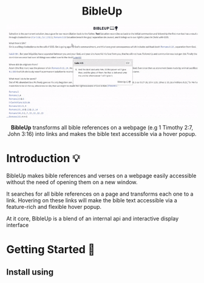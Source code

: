 <h1 align="center">BibleUp</h1>
<img src="./docs/asset/illustration.gif" />
<p align="center">
<b>BibleUp</b> transforms all bible references on a webpage (e.g 1 Timothy 2:7, John 3:16) into links and makes the bible text accessible via a hover popup.<br>
</p>

	
# Introduction 💡
BibleUp makes bible references and verses on a webpage easily accessible without the need of opening them on a new window.

It searches for all bible references on a page and transforms each one to a link. Hovering on these links will make the bible text accessible via a feature-rich and flexible hover popup.

At it core, BibleUp is a blend of an internal api and interactive display interface

# Getting Started 🚀
## Install using <script> tag 
To integrate BibleUp to your webpage using the script tag simply put the following code at the bottom of body
```javascript
<script src="cdn.jsdelivr.net/bibleup"></script>
```
## Install using ES6 import
You can also include BibleUp by using the ES6 import statement. Simply put the following at the top of your javascript file.
```javascript
import BibleUp from "https://skypack.com/bibleup/bibleupjs
```
## NPM
Install package locally from NPM
```
$ npm install bibleup
```

# Initialize BibleUp
After installing, initialize BibleUp using the ```create``` method.
```javascript
let body = document.querySelector(body);
let bibleup = new BibleUp(body);
bibleup.create();
```
## Methods 

